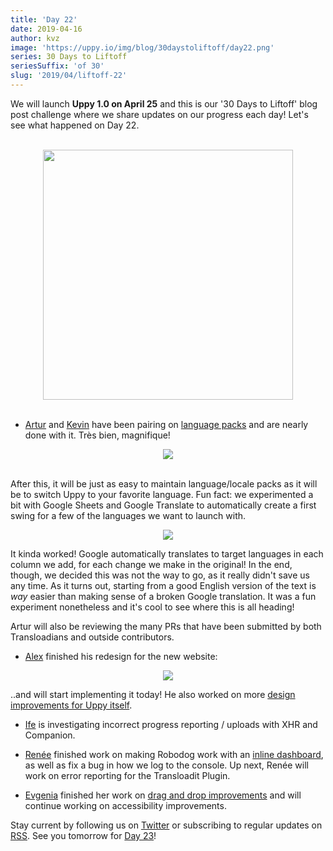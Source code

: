 ```yaml
---
title: 'Day 22'
date: 2019-04-16
author: kvz
image: 'https://uppy.io/img/blog/30daystoliftoff/day22.png'
series: 30 Days to Liftoff
seriesSuffix: 'of 30'
slug: '2019/04/liftoff-22'
---
```


We will launch **Uppy 1.0 on April 25** and this is our '30 Days to Liftoff'
blog post challenge where we share updates on our progress each day! Let's see
what happened on Day 22.

<center><br /><img width="400" src="/img/blog/30daystoliftoff/day22.png" /><br /><br /></center>

<!--truncate-->

- [Artur](https://github.com/arturi) and [Kevin](https://github.com/kvz) have
  been pairing on
  [language packs](https://github.com/transloadit/uppy/pull/1443) and are nearly
  done with it. Très bien, magnifique!

<center><img src="/img/blog/30daystoliftoff/localetodos.png" /><br/><br/></center>

After this, it will be just as easy to maintain language/locale packs as it will
be to switch Uppy to your favorite language. Fun fact: we experimented a bit
with Google Sheets and Google Translate to automatically create a first swing
for a few of the languages we want to launch with.

<center><a rel="noreferrer noopener" target="_blank" href="/img/blog/30daystoliftoff/sheetstranslate.png"><img src="/img/blog/30daystoliftoff/sheetstranslate.png" /></a></center>

It kinda worked! Google automatically translates to target languages in each
column we add, for each change we make in the original! In the end, though, we
decided this was not the way to go, as it really didn't save us any time. As it
turns out, starting from a good English version of the text is _way_ easier than
making sense of a broken Google translation. It was a fun experiment nonetheless
and it's cool to see where this is all heading!

Artur will also be reviewing the many PRs that have been submitted by both
Transloadians and outside contributors.

- [Alex](https://github.com/nqst) finished his redesign for the new website:

<center><a rel="noreferrer noopener" target="_blank" href="/img/blog/30daystoliftoff/webdesign2.png"><img src="/img/blog/30daystoliftoff/webdesign2.png" /></a></center>

..and will start implementing it today! He also worked on more
[design improvements for Uppy itself](https://github.com/transloadit/uppy/pull/1452).

- [Ife](https://github.com/ifedapoolarewaju) is investigating incorrect progress
  reporting / uploads with XHR and Companion.

- [Renée](https://github.com/goto-bus-stop) finished work on making Robodog work
  with an [inline dashboard](https://github.com/transloadit/uppy/pull/1450), as
  well as fix a bug in how we log to the console. Up next, Renée will work on
  error reporting for the Transloadit Plugin.

- [Evgenia](https://github.com/lakesare) finished her work on
  [drag and drop improvements](https://github.com/transloadit/uppy/pull/1440)
  and will continue working on accessibility improvements.

Stay current by following us on [Twitter](https://twitter.com/uppy_io) or
subscribing to regular updates on [RSS](https://uppy.io/blog/atom.xml). See you
tomorrow for [Day 23](/blog/2019/04/liftoff-23/)!
